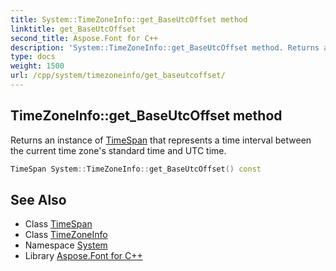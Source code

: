 ```yaml
---
title: System::TimeZoneInfo::get_BaseUtcOffset method
linktitle: get_BaseUtcOffset
second_title: Aspose.Font for C++
description: 'System::TimeZoneInfo::get_BaseUtcOffset method. Returns an instance of TimeSpan that represents a time interval between the current time zone''s standard time and UTC time in C++.'
type: docs
weight: 1500
url: /cpp/system/timezoneinfo/get_baseutcoffset/
---
```

## TimeZoneInfo::get_BaseUtcOffset method


Returns an instance of [TimeSpan](../../timespan/) that represents a time interval between the current time zone's standard time and UTC time.

```cpp
TimeSpan System::TimeZoneInfo::get_BaseUtcOffset() const
```

## See Also

* Class [TimeSpan](../../timespan/)
* Class [TimeZoneInfo](../)
* Namespace [System](../../)
* Library [Aspose.Font for C++](../../../)
